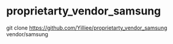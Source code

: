 # proprietarty_vendor_samsung

git clone https://github.com/Yilliee/proprietarty_vendor_samsung vendor/samsung
